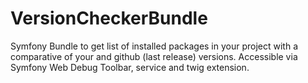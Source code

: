 # VersionCheckerBundle
Symfony Bundle to get list of installed packages in your project with a comparative of your and github (last release) versions. Accessible via Symfony Web Debug Toolbar, service and twig extension.
